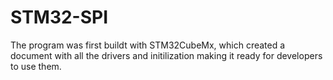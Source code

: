 # STM32-SPI
The program was first buildt with STM32CubeMx, which created a document with all the drivers and initilization making it ready for developers to use them.
